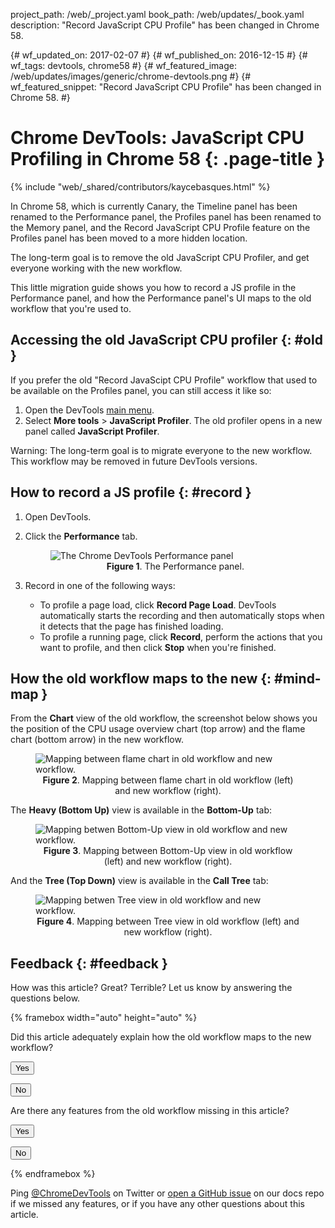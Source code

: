project_path: /web/_project.yaml
book_path: /web/updates/_book.yaml
description: "Record JavaScript CPU Profile" has been changed in Chrome 58.

{# wf_updated_on: 2017-02-07 #}
{# wf_published_on: 2016-12-15 #}
{# wf_tags: devtools, chrome58 #}
{# wf_featured_image: /web/updates/images/generic/chrome-devtools.png #}
{# wf_featured_snippet:  "Record JavaScript CPU Profile" has been changed in Chrome 58. #} 

<style>
.devtools-inline {
  max-height: 1em;
  vertical-align: middle;
}
figcaption {
  text-align: center;
}
</style>

# Chrome DevTools: JavaScript CPU Profiling in Chrome 58 {: .page-title }

{% include "web/_shared/contributors/kaycebasques.html" %}

In Chrome 58, which is currently Canary, the Timeline panel has been renamed
to the Performance panel, the Profiles panel has been
renamed to the Memory panel, and the Record JavaScript CPU Profile feature
on the Profiles panel has been moved to a more hidden location.

The long-term goal is to remove the old JavaScript CPU Profiler, and
get everyone working with the new workflow.

This little migration guide shows you how to record a JS profile in the 
Performance panel, and how the Performance panel's UI maps to the old
workflow that you're used to.

## Accessing the old JavaScript CPU profiler {: #old }

If you prefer the old "Record JavaScipt CPU Profile" workflow that used to
be available on the Profiles panel, you can still access it like so:

1. Open the DevTools [main menu](/web/tools/chrome-devtools/ui#main-menu).
1. Select **More tools** > **JavaScript Profiler**. The old profiler opens
   in a new panel called **JavaScript Profiler**.

Warning: The long-term goal is to migrate everyone to the new workflow.
This workflow may be removed in future DevTools versions.

## How to record a JS profile {: #record }

1. Open DevTools.
1. Click the **Performance** tab.

     <figure>
       <img src="/web/updates/images/2016/12/js-perf-profile.png"
         alt="The Chrome DevTools Performance panel">
       <figcaption><b>Figure 1</b>. The Performance panel.</figcaption>
     </figure>

1. Record in one of the following ways:

     * To profile a page load, click **Record Page Load**.
       DevTools automatically starts the recording and then automatically
       stops when it detects that the page has finished loading.
     * To profile a running page, click **Record**, perform the actions that
       you want to profile, and then click **Stop** when you're finished.

## How the old workflow maps to the new {: #mind-map }

From the **Chart** view of the old workflow, the screenshot below shows
you the position of the CPU usage overview chart (top arrow) and the 
flame chart (bottom arrow) in the new workflow.

<figure>
  <img src="/web/updates/images/2016/12/flame-map.png"
    alt="Mapping between flame chart in old workflow and new workflow.">
  <figcaption>
    <b>Figure 2</b>. Mapping between flame chart in old workflow (left) and
    new workflow (right).
  </figcaption>
</figure>

The **Heavy (Bottom Up)** view is available in the **Bottom-Up** tab:

<figure>
  <img src="/web/updates/images/2016/12/bottom-up-map.png"
    alt="Mapping betwen Bottom-Up view in old workflow and new workflow.">
  <figcaption>
    <b>Figure 3</b>. Mapping between Bottom-Up view in old workflow (left) and
    new workflow (right).
  </figcaption>
</figure>

And the **Tree (Top Down)** view is available in the **Call Tree** tab:

<figure>
  <img src="/web/updates/images/2016/12/tree-map.png"
    alt="Mapping betwen Tree view in old workflow and new workflow.">
  <figcaption>
    <b>Figure 4</b>. Mapping between Tree view in old workflow (left) and
    new workflow (right).
  </figcaption>
</figure>

## Feedback {: #feedback }

How was this article? Great? Terrible? Let us know by answering the questions
below.

{% framebox width="auto" height="auto" %}

<p>
  Did this article adequately explain how the old workflow maps to the new
  workflow?
</p>

<button class="gc-analytics-event"
        data-category="DevTools / JS CPU Profile Migration"
        data-label="Helpful / Yes">Yes</button>

<button class="gc-analytics-event"
        data-category="DevTools / JS CPU Profile Migration"
        data-label="Helpful / No">No</button>

<p>
  Are there any features from the old workflow missing in this article?
</p>

<button class="gc-analytics-event"
        data-category="DevTools / JS CPU Profile Migration"
        data-label="Missing Features / Yes">Yes</button>

<button class="gc-analytics-event"
        data-category="DevTools / JS CPU Profile Migration"
        data-label="Missing Features / No">No</button>

{% endframebox %}

Ping [@ChromeDevTools](https://twitter.com/chromedevtools) on Twitter or
[open a GitHub issue][GH] on our docs repo if we missed any features, or if you
have any other questions about this article.

[GH]: https://github.com/google/WebFundamentals/issues/new?title=[DevTools%20CPU%20Profile%20Migration]

